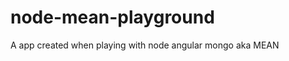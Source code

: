 node-mean-playground
====================

A app created when playing with node angular mongo aka MEAN
